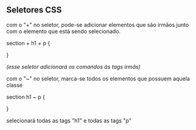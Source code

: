 ## Seletores CSS

com o "+" no seletor, pode-se adicionar elementos que são irmãos junto com o elemento que está sendo selecionado.

section + h1 + p {

}

*(esse seletor adicionará os comandos às tags irmãs)*

com o "~" no seletor, marca-se todos os elementos que possuem aquela classe 

section h1 ~ p {

}

selecionará todas as tags "h1" e todas as tags "p"